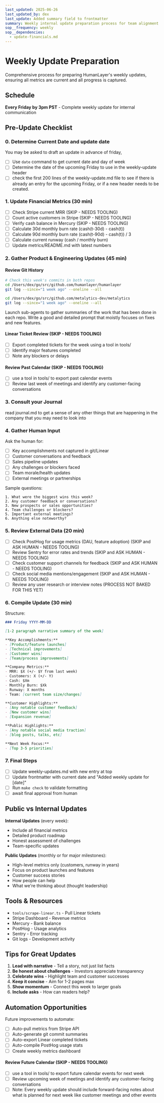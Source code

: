 ```yaml
---
last_updated: 2025-06-26
last_updated_by: dex
last_update: Added summary field to frontmatter
summary: Weekly internal update preparation process for team alignment
sop__frequency: weekly
sop__dependencies:
  - update-financials.md
---
```


# Weekly Update Preparation

Comprehensive process for preparing HumanLayer's weekly updates, ensuring all metrics are current and all progress is captured.

## Schedule

**Every Friday by 3pm PST** - Complete weekly update for internal communication

## Pre-Update Checklist

### 0. Determine Current Date and update date
You may be asked to draft an update in advance of friday,
- [ ] Use `date` command to get current date and day of week
- [ ] Determine the date of the upcoming Friday to use in the weekly-update header
- [ ] check the first 200 lines of the weekly-update.md file to see if there is already an entry for the upcoming Friday, or if a new header needs to be created.

### 1. Update Financial Metrics (30 min)
- [ ] Check Stripe current MRR (SKIP - NEEDS TOOLING)
- [ ] Count active customers in Stripe (SKIP - NEEDS TOOLING)
- [ ] Verify cash balance in Mercury (SKIP - NEEDS TOOLING)
- [ ] Calculate 30d monthly burn rate (cash(t-30d) - cash(t))
- [ ] Calculate 90d monthly burn rate (cash(t-90d) - cash(t)) / 3
- [ ] Calculate current runway (cash / monthly burn)
- [ ] Update metrics/README.md with latest numbers

### 2. Gather Product & Engineering Updates (45 min)

#### Review Git History
```bash
# Check this week's commits in both repos
cd /Users/dex/go/src/github.com/humanlayer/humanlayer
git log --since="1 week ago" --oneline --all

cd /Users/dex/go/src/github.com/metalytics-dev/metalytics
git log --since="1 week ago" --oneline --all
```

Launch sub-agents to gather summaries of the work that has been done in each repo. Write a good and detailed prompt that moistly focuses on fixes and new features.

#### Linear Ticket Review (SKIP - NEEDS TOOLING)
- [ ] Export completed tickets for the week using a tool in tools/
- [ ] Identify major features completed
- [ ] Note any blockers or delays

#### Review Past Calendar (SKIP - NEEDS TOOLING)
- [ ] use a tool in tools/ to export past calendar events
- [ ] Review last week of meetings and identify any customer-facing conversations

### 3. Consult your Journal

read journal.md to get a sense of any other things that are happening
in the company that you may need to look into

### 4. Gather Human Input

Ask the human for:
- [ ] Key accomplishments not captured in git/Linear
- [ ] Customer conversations and feedback
- [ ] Sales pipeline updates
- [ ] Any challenges or blockers faced
- [ ] Team morale/health updates
- [ ] External meetings or partnerships

Sample questions:
```
1. What were the biggest wins this week?
2. Any customer feedback or conversations?
3. New prospects or sales opportunities?
4. Team challenges or blockers?
5. Important external meetings?
6. Anything else noteworthy?
```
### 5. Review External Data (20 min)

- [ ] Check PostHog for usage metrics (DAU, feature adoption) (SKIP and ASK HUMAN - NEEDS TOOLING)
- [ ] Review Sentry for error rates and trends (SKIP and ASK HUMAN - NEEDS TOOLING)
- [ ] Check customer support channels for feedback (SKIP and ASK HUMAN - NEEDS TOOLING)
- [ ] Check social media mentions/engagement (SKIP and ASK HUMAN - NEEDS TOOLING)
- [ ] Review any user research or interview notes (PROCESS NOT BAKED FOR THIS YET)

### 6. Compile Update (30 min)

Structure:
```markdown
### Friday YYYY-MM-DD

[1-2 paragraph narrative summary of the week]

**Key Accomplishments:**
- [Product/feature launches]
- [Technical improvements]
- [Customer wins]
- [Team/process improvements]

**Company Metrics:**
- MRR: $X (+/- $Y from last week)
- Customers: X (+/- Y)
- Cash: $Xm
- Monthly Burn: $Xk
- Runway: X months
- Team: [current team size/changes]

**Customer Highlights:**
- [Any notable customer feedback]
- [New customer wins]
- [Expansion revenue]

**Public Highlights:**
- [Any notable social media traction]
- [blog posts, talks, etc]

**Next Week Focus:**
- [Top 3-5 priorities]
```

### 7. Final Steps

- [ ] Update weekly-updates.md with new entry at top
- [ ] Update frontmatter with current date and "Added weekly update for [date]"
- [ ] Run `make check` to validate formatting
- [ ] await final approval from human

## Public vs Internal Updates

**Internal Updates** (every week):
- Include all financial metrics
- Detailed product roadmap
- Honest assessment of challenges
- Team-specific updates

**Public Updates** (monthly or for major milestones):
- High-level metrics only (customers, runway in years)
- Focus on product launches and features
- Customer success stories
- How people can help
- What we're thinking about (thought leadership)

## Tools & Resources

- `tools/scrape-linear.ts` - Pull Linear tickets
- Stripe Dashboard - Revenue metrics
- Mercury - Bank balance
- PostHog - Usage analytics
- Sentry - Error tracking
- Git logs - Development activity

## Tips for Great Updates

1. **Lead with narrative** - Tell a story, not just list facts
2. **Be honest about challenges** - Investors appreciate transparency
3. **Celebrate wins** - Highlight team and customer successes
4. **Keep it concise** - Aim for 1-2 pages max
5. **Show momentum** - Connect this week to larger goals
6. **Include asks** - How can readers help?

## Automation Opportunities

Future improvements to automate:
- [ ] Auto-pull metrics from Stripe API
- [ ] Auto-generate git commit summaries
- [ ] Auto-export Linear completed tickets
- [ ] Auto-compile PostHog usage stats
- [ ] Create weekly metrics dashboard

#### Review Future Calendar (SKIP - NEEDS TOOLING)
- [ ] use a tool in tools/ to export future calendar events for next week
- [ ] Review upcoming week of meetings and identify any customer-facing conversations
- [ ] Note: Every weekly update should include forward-facing notes about what is planned for next week like customer meetings and other events
